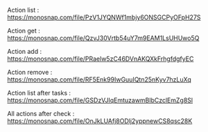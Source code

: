 Action list : https://monosnap.com/file/PzV1JYQNWf1mbjy6ONSGCPyOFpH27S 

Action get : https://monosnap.com/file/QzvJ30Vrtb54uY7m9EAM1LsUHUwo5Q 

Action add : https://monosnap.com/file/PRaelw5zC46DVnAKQXkFrhgfdgfyEC 

Action remove : https://monosnap.com/file/RF5Enk99IwGuuIQtn25nKyv7hzLuXq 

Action list after tasks : https://monosnap.com/file/GSDzVJIqEmtuzawmBlbCzclEmZg8Sl 

All actions after check : https://monosnap.com/file/OnJkLUAfj8ODlj2yppnewCS8qsc28K 

